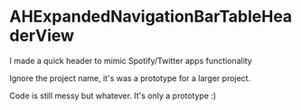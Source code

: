# AHExpandedNavigationBarTableHeaderView
I made a quick header to mimic Spotify/Twitter apps functionality

Ignore the project name, it's was a prototype for a larger project.

Code is still messy but whatever. It's only a prototype :)

